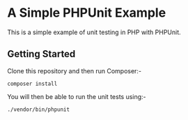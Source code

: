 A Simple PHPUnit Example
========================

This is a simple example of unit testing in PHP with PHPUnit.

Getting Started
---------------

Clone this repository and then run Composer:-

```
composer install
```

You will then be able to run the unit tests using:-

```
./vendor/bin/phpunit
```